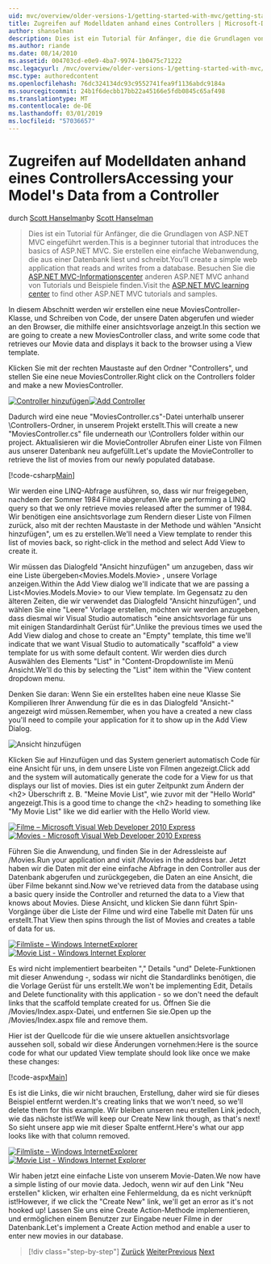 ```yaml
---
uid: mvc/overview/older-versions-1/getting-started-with-mvc/getting-started-with-mvc-part5
title: Zugreifen auf Modelldaten anhand eines Controllers | Microsoft-Dokumentation
author: shanselman
description: Dies ist ein Tutorial für Anfänger, die die Grundlagen von ASP.NET MVC eingeführt werden. Erstellen Sie eine einfache Webanwendung, die aus einer Datenbank liest und schreibt.
ms.author: riande
ms.date: 08/14/2010
ms.assetid: 004703cd-e0e9-4ba7-9974-1b0475c71222
msc.legacyurl: /mvc/overview/older-versions-1/getting-started-with-mvc/getting-started-with-mvc-part5
msc.type: authoredcontent
ms.openlocfilehash: 76dc324134dc93c9552741fea9f1136abdc9184a
ms.sourcegitcommit: 24b1f6decbb17bb22a45166e5fdb0845c65af498
ms.translationtype: MT
ms.contentlocale: de-DE
ms.lasthandoff: 03/01/2019
ms.locfileid: "57036657"
---
```

<a name="accessing-your-models-data-from-a-controller"></a><span data-ttu-id="57c17-104">Zugreifen auf Modelldaten anhand eines Controllers</span><span class="sxs-lookup"><span data-stu-id="57c17-104">Accessing your Model's Data from a Controller</span></span>
====================
<span data-ttu-id="57c17-105">durch [Scott Hanselman](https://github.com/shanselman)</span><span class="sxs-lookup"><span data-stu-id="57c17-105">by [Scott Hanselman](https://github.com/shanselman)</span></span>

> <span data-ttu-id="57c17-106">Dies ist ein Tutorial für Anfänger, die die Grundlagen von ASP.NET MVC eingeführt werden.</span><span class="sxs-lookup"><span data-stu-id="57c17-106">This is a beginner tutorial that introduces the basics of ASP.NET MVC.</span></span> <span data-ttu-id="57c17-107">Sie erstellen eine einfache Webanwendung, die aus einer Datenbank liest und schreibt.</span><span class="sxs-lookup"><span data-stu-id="57c17-107">You'll create a simple web application that reads and writes from a database.</span></span> <span data-ttu-id="57c17-108">Besuchen Sie die [ASP.NET MVC-Informationscenter](../../../index.md) anderen ASP.NET MVC anhand von Tutorials und Beispiele finden.</span><span class="sxs-lookup"><span data-stu-id="57c17-108">Visit the [ASP.NET MVC learning center](../../../index.md) to find other ASP.NET MVC tutorials and samples.</span></span>


<span data-ttu-id="57c17-109">In diesem Abschnitt werden wir erstellen eine neue MoviesController-Klasse, und Schreiben von Code, der unsere Daten abgerufen und wieder an den Browser, die mithilfe einer ansichtsvorlage anzeigt.</span><span class="sxs-lookup"><span data-stu-id="57c17-109">In this section we are going to create a new MoviesController class, and write some code that retrieves our Movie data and displays it back to the browser using a View template.</span></span>

<span data-ttu-id="57c17-110">Klicken Sie mit der rechten Maustaste auf den Ordner "Controllers", und stellen Sie eine neue MoviesController.</span><span class="sxs-lookup"><span data-stu-id="57c17-110">Right click on the Controllers folder and make a new MoviesController.</span></span>

<span data-ttu-id="57c17-111">[![Controller hinzufügen](getting-started-with-mvc-part5/_static/image2.png)](getting-started-with-mvc-part5/_static/image1.png)</span><span class="sxs-lookup"><span data-stu-id="57c17-111">[![Add Controller](getting-started-with-mvc-part5/_static/image2.png)](getting-started-with-mvc-part5/_static/image1.png)</span></span>

<span data-ttu-id="57c17-112">Dadurch wird eine neue "MoviesController.cs"-Datei unterhalb unserer \Controllers-Ordner, in unserem Projekt erstellt.</span><span class="sxs-lookup"><span data-stu-id="57c17-112">This will create a new "MoviesController.cs" file underneath our \Controllers folder within our project.</span></span> <span data-ttu-id="57c17-113">Aktualisieren wir die MovieController Abrufen einer Liste von Filmen aus unserer Datenbank neu aufgefüllt.</span><span class="sxs-lookup"><span data-stu-id="57c17-113">Let's update the MovieController to retrieve the list of movies from our newly populated database.</span></span>

[!code-csharp[Main](getting-started-with-mvc-part5/samples/sample1.cs)]

<span data-ttu-id="57c17-114">Wir werden eine LINQ-Abfrage ausführen, so, dass wir nur freigegeben, nachdem der Sommer 1984 Filme abgerufen.</span><span class="sxs-lookup"><span data-stu-id="57c17-114">We are performing a LINQ query so that we only retrieve movies released after the summer of 1984.</span></span> <span data-ttu-id="57c17-115">Wir benötigen eine ansichtsvorlage zum Rendern dieser Liste von Filmen zurück, also mit der rechten Maustaste in der Methode und wählen "Ansicht hinzufügen", um es zu erstellen.</span><span class="sxs-lookup"><span data-stu-id="57c17-115">We'll need a View template to render this list of movies back, so right-click in the method and select Add View to create it.</span></span>

<span data-ttu-id="57c17-116">Wir müssen das Dialogfeld "Ansicht hinzufügen" um anzugeben, dass wir eine Liste übergeben&lt;Movies.Models.Movie&gt; , unsere Vorlage anzeigen.</span><span class="sxs-lookup"><span data-stu-id="57c17-116">Within the Add View dialog we'll indicate that we are passing a List&lt;Movies.Models.Movie&gt; to our View template.</span></span> <span data-ttu-id="57c17-117">Im Gegensatz zu den älteren Zeiten, die wir verwendet das Dialogfeld "Ansicht hinzufügen", und wählen Sie eine "Leere" Vorlage erstellen, möchten wir werden anzugeben, dass diesmal wir Visual Studio automatisch "eine ansichtsvorlage für uns mit einigen Standardinhalt Gerüst für".</span><span class="sxs-lookup"><span data-stu-id="57c17-117">Unlike the previous times we used the Add View dialog and chose to create an "Empty" template, this time we'll indicate that we want Visual Studio to automatically "scaffold" a view template for us with some default content.</span></span> <span data-ttu-id="57c17-118">Wir werden dies durch Auswählen des Elements "List" in "Content-Dropdownliste im Menü Ansicht.</span><span class="sxs-lookup"><span data-stu-id="57c17-118">We'll do this by selecting the "List" item within the "View content dropdown menu.</span></span>

<span data-ttu-id="57c17-119">Denken Sie daran: Wenn Sie ein erstelltes haben eine neue Klasse Sie Kompilieren Ihrer Anwendung für die es in das Dialogfeld "Ansicht-" angezeigt wird müssen.</span><span class="sxs-lookup"><span data-stu-id="57c17-119">Remember, when you have a created a new class you'll need to compile your application for it to show up in the Add View Dialog.</span></span>

![Ansicht hinzufügen](getting-started-with-mvc-part5/_static/image3.png)

<span data-ttu-id="57c17-121">Klicken Sie auf Hinzufügen und das System generiert automatisch Code für eine Ansicht für uns, in dem unsere Liste von Filmen angezeigt.</span><span class="sxs-lookup"><span data-stu-id="57c17-121">Click add and the system will automatically generate the code for a View for us that displays our list of movies.</span></span> <span data-ttu-id="57c17-122">Dies ist ein guter Zeitpunkt zum Ändern der &lt;h2&gt; Überschrift z. B. "Meine Movie List", wie zuvor mit der "Hello World" angezeigt.</span><span class="sxs-lookup"><span data-stu-id="57c17-122">This is a good time to change the &lt;h2&gt; heading to something like "My Movie List" like we did earlier with the Hello World view.</span></span>

<span data-ttu-id="57c17-123">[![Filme – Microsoft Visual Web Developer 2010 Express](getting-started-with-mvc-part5/_static/image5.png)](getting-started-with-mvc-part5/_static/image4.png)</span><span class="sxs-lookup"><span data-stu-id="57c17-123">[![Movies - Microsoft Visual Web Developer 2010 Express](getting-started-with-mvc-part5/_static/image5.png)](getting-started-with-mvc-part5/_static/image4.png)</span></span>

<span data-ttu-id="57c17-124">Führen Sie die Anwendung, und finden Sie in der Adressleiste auf /Movies.</span><span class="sxs-lookup"><span data-stu-id="57c17-124">Run your application and visit /Movies in the address bar.</span></span> <span data-ttu-id="57c17-125">Jetzt haben wir die Daten mit der eine einfache Abfrage in den Controller aus der Datenbank abgerufen und zurückgegeben, die Daten an eine Ansicht, die über Filme bekannt sind.</span><span class="sxs-lookup"><span data-stu-id="57c17-125">Now we've retrieved data from the database using a basic query inside the Controller and returned the data to a View that knows about Movies.</span></span> <span data-ttu-id="57c17-126">Diese Ansicht, und klicken Sie dann führt Spin-Vorgänge über die Liste der Filme und wird eine Tabelle mit Daten für uns erstellt.</span><span class="sxs-lookup"><span data-stu-id="57c17-126">That View then spins through the list of Movies and creates a table of data for us.</span></span>

<span data-ttu-id="57c17-127">[![Filmliste – Windows InternetExplorer](getting-started-with-mvc-part5/_static/image7.png)](getting-started-with-mvc-part5/_static/image6.png)</span><span class="sxs-lookup"><span data-stu-id="57c17-127">[![Movie List - Windows Internet Explorer](getting-started-with-mvc-part5/_static/image7.png)](getting-started-with-mvc-part5/_static/image6.png)</span></span>

<span data-ttu-id="57c17-128">Es wird nicht implementiert bearbeiten "," Details "und" Delete-Funktionen mit dieser Anwendung -, sodass wir nicht die Standardlinks benötigen, die die Vorlage Gerüst für uns erstellt.</span><span class="sxs-lookup"><span data-stu-id="57c17-128">We won't be implementing Edit, Details and Delete functionality with this application - so we don't need the default links that the scaffold template created for us.</span></span> <span data-ttu-id="57c17-129">Öffnen Sie die /Movies/Index.aspx-Datei, und entfernen Sie sie.</span><span class="sxs-lookup"><span data-stu-id="57c17-129">Open up the /Movies/Index.aspx file and remove them.</span></span>

<span data-ttu-id="57c17-130">Hier ist der Quellcode für die wie unsere aktuellen ansichtsvorlage aussehen soll, sobald wir diese Änderungen vornehmen:</span><span class="sxs-lookup"><span data-stu-id="57c17-130">Here is the source code for what our updated View template should look like once we make these changes:</span></span>

[!code-aspx[Main](getting-started-with-mvc-part5/samples/sample2.aspx)]

<span data-ttu-id="57c17-131">Es ist die Links, die wir nicht brauchen, Erstellung, daher wird sie für dieses Beispiel entfernt werden.</span><span class="sxs-lookup"><span data-stu-id="57c17-131">It's creating links that we won't need, so we'll delete them for this example.</span></span> <span data-ttu-id="57c17-132">Wir bleiben unseren neu erstellen Link jedoch, wie das nächste ist!</span><span class="sxs-lookup"><span data-stu-id="57c17-132">We will keep our Create New link though, as that's next!</span></span> <span data-ttu-id="57c17-133">So sieht unsere app wie mit dieser Spalte entfernt.</span><span class="sxs-lookup"><span data-stu-id="57c17-133">Here's what our app looks like with that column removed.</span></span>

<span data-ttu-id="57c17-134">[![Filmliste – Windows InternetExplorer](getting-started-with-mvc-part5/_static/image9.png)](getting-started-with-mvc-part5/_static/image8.png)</span><span class="sxs-lookup"><span data-stu-id="57c17-134">[![Movie List - Windows Internet Explorer](getting-started-with-mvc-part5/_static/image9.png)](getting-started-with-mvc-part5/_static/image8.png)</span></span>

<span data-ttu-id="57c17-135">Wir haben jetzt eine einfache Liste von unserem Movie-Daten.</span><span class="sxs-lookup"><span data-stu-id="57c17-135">We now have a simple listing of our movie data.</span></span> <span data-ttu-id="57c17-136">Jedoch, wenn wir auf den Link "Neu erstellen" klicken, wir erhalten eine Fehlermeldung, da es nicht verknüpft ist!</span><span class="sxs-lookup"><span data-stu-id="57c17-136">However, if we click the "Create New" link, we'll get an error as it's not hooked up!</span></span> <span data-ttu-id="57c17-137">Lassen Sie uns eine Create Action-Methode implementieren, und ermöglichen einem Benutzer zur Eingabe neuer Filme in der Datenbank.</span><span class="sxs-lookup"><span data-stu-id="57c17-137">Let's implement a Create Action method and enable a user to enter new movies in our database.</span></span>

> [!div class="step-by-step"]
> <span data-ttu-id="57c17-138">[Zurück](getting-started-with-mvc-part4.md)
> [Weiter](getting-started-with-mvc-part6.md)</span><span class="sxs-lookup"><span data-stu-id="57c17-138">[Previous](getting-started-with-mvc-part4.md)
[Next](getting-started-with-mvc-part6.md)</span></span>
